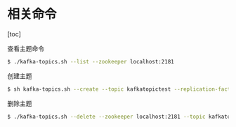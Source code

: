 # 相关命令

[toc]

查看主题命令

```bash
$ ./kafka-topics.sh --list --zookeeper localhost:2181 
```

创建主题

```bash
$ sh kafka-topics.sh --create --topic kafkatopictest --replication-factor 1 --partitions 1 --zookeeper localhost:2181
```

删除主题

```bash
$ ./kafka-topics.sh --delete --zookeeper localhost:2181 --topic kafkatopictest
```

